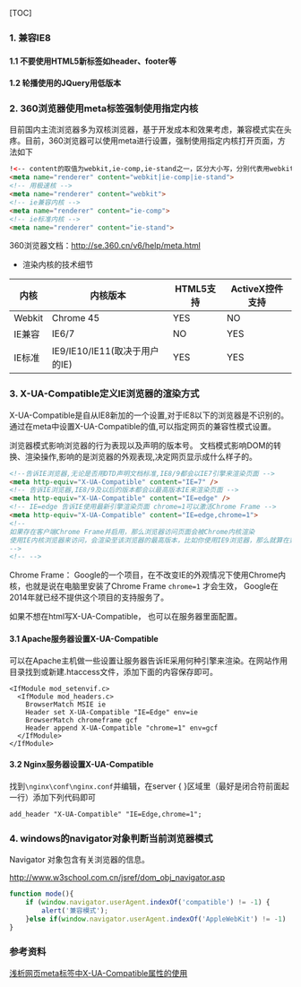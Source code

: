[TOC]

### 1. 兼容IE8

#### 1.1 不要使用HTML5新标签如header、footer等

#### 1.2 轮播使用的JQuery用低版本

### 2. 360浏览器使用meta标签强制使用指定内核

目前国内主流浏览器多为双核浏览器，基于开发成本和效果考虑，兼容模式实在头疼。目前，360浏览器可以使用meta进行设置，强制使用指定内核打开页面，方法如下

```html
!<-- content的取值为webkit,ie-comp,ie-stand之一，区分大小写，分别代表用webkit内核，IE兼容内核，IE标准内核。 -->
<meta name="renderer" content="webkit|ie-comp|ie-stand">
<!-- 用极速核 -->
<meta name="renderer" content="webkit">
<!-- ie兼容内核 -->
<meta name="renderer" content="ie-comp">
<!-- ie标准内核 -->
<meta name="renderer" content="ie-stand">
```

360浏览器文档：http://se.360.cn/v6/help/meta.html

- 渲染内核的技术细节

| 内核   | 内核版本                      | HTML5支持 | ActiveX控件支持 |
| ------ | ----------------------------- | --------- | --------------- |
| Webkit | Chrome 45                     | YES       | NO              |
| IE兼容 | IE6/7                         | NO        | YES             |
| IE标准 | IE9/IE10/IE11(取决于用户的IE) | YES       | YES             |



### 3. X-UA-Compatible定义IE浏览器的渲染方式

X-UA-Compatible是自从IE8新加的一个设置,对于IE8以下的浏览器是不识别的。通过在meta中设置X-UA-Compatible的值,可以指定网页的兼容性模式设置。

浏览器模式影响浏览器的行为表现以及声明的版本号。 
文档模式影响DOM的转换、渲染操作,影响的是浏览器的外观表现,决定网页显示成什么样子的。

```html
<!--告诉IE浏览器,无论是否用DTD声明文档标准,IE8/9都会以IE7引擎来渲染页面 -->
<meta http-equiv="X-UA-Compatible" content="IE=7" />
<!-- 告诉IE浏览器,IE8/9及以后的版本都会以最高版本IE来渲染页面 -->
<meta http-equiv="X-UA-Compatible" content="IE=edge" /> 
<!-- IE=edge 告诉IE使用最新引擎渲染页面 chrome=1可以激活Chrome Frame -->
<meta http-equiv="X-UA-Compatible" content="IE=edge,chrome=1">
<!-- 
如果存在客户端Chrome Frame并启用，那么浏览器访问页面会被Chrome内核渲染 
使用IE内核浏览器来访问，会渲染至该浏览器的最高版本，比如你使用IE9浏览器，那么就算在兼容模式切换至IE7，但仍会渲染成IE9的样子（当然IE7浏览器是不会渲染成IE9的,不然想想都好美丽）
-->
<!-- -->
```

Chrome Frame： Google的一个项目，在不改变IE的外观情况下使用Chrome内核，也就是说在电脑里安装了Chrome Frame `chrome=1` 才会生效， Google在2014年就已经不提供这个项目的支持服务了。



如果不想在html写X-UA-Compatible， 也可以在服务器里面配置。

#### 3.1 Apache服务器设置X-UA-Compatible

可以在Apache主机做一些设置让服务器告诉IE采用何种引擎来渲染。在网站作用目录找到或新建.htaccess文件，添加下面的内容保存即可。

```
<IfModule mod_setenvif.c>
  <IfModule mod_headers.c>
    BrowserMatch MSIE ie
    Header set X-UA-Compatible "IE=Edge" env=ie
    BrowserMatch chromeframe gcf
    Header append X-UA-Compatible "chrome=1" env=gcf
  </IfModule>
</IfModule>
```

#### 3.2 Nginx服务器设置X-UA-Compatible

找到`\nginx\conf\nginx.conf`并编辑，在server { }区域里（最好是闭合符前面起一行）添加下列代码即可

```
add_header "X-UA-Compatible" "IE=Edge,chrome=1";
```

### 4. windows的navigator对象判断当前浏览器模式

Navigator 对象包含有关浏览器的信息。

http://www.w3school.com.cn/jsref/dom_obj_navigator.asp

```javascript
function mode(){
    if (window.navigator.userAgent.indexOf('compatible') != -1) {
        alert('兼容模式');
    }else if(window.navigator.userAgent.indexOf('AppleWebKit') != -1) 	  { alert('极速模式浏览'); }
}  
```





### 参考资料

[浅析网页meta标签中X-UA-Compatible属性的使用](http://www.cnblogs.com/menyiin/p/6527339.html)

